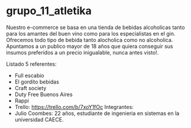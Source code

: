 # grupo_11_atletika

Nuestro e-commerce se basa en una tienda de bebidas alcoholicas tanto para los amantes del buen vino como para los especialistas en el gin. Ofrecemos todo tipo de bebida tanto alocholica como no alcoholica. Apuntamos a un publico mayor de 18 años que quiera conseguir sus insumos preferidos a un precio inigualable, nunca antes visto!.   

Listado 5 referentes:
- Full escabio
- El gordito bebidas
- Craft society
- Duty Free Buenos Aires
- Rappi
- Trello: https://trello.com/b/7xoY1fOc
Integrantes:
- Julio Coombes: 22 años, estudiante de ingenieria en sistemas en la universidad CAECE.
